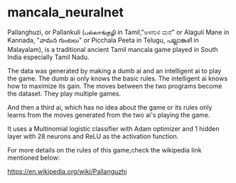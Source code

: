# mancala_neuralnet

Pallanghuzi, or Pallankuli (பல்லாங்குழி in Tamil,"ಅಳಗುಳಿ ಮನೆ" or Alaguli Mane in Kannada, "వామన గుంటలు" or
Picchala Peeta in Telugu, പല്ലാങ്കുഴി in Malayalam), is a traditional ancient Tamil mancala game played in South India especially Tamil Nadu. 

The data was generated by making  a dumb ai and an intelligent ai to play the game.
The dumb ai only knows the basic rules.
The intelligent ai knows how to maximize its gain.
The moves between the two programs  become the dataset. They play multiple games. 

And then a third ai, which has no idea about the game or its rules only learns from the moves generated from the two ai's playing the game.

It uses a Multinomial logistic classifier with Adam optimizer and 1 hidden layer with 28 neurons and ReLU as the activation
function.

For more details on the rules of this game,check the wikipedia link mentioned below:

https://en.wikipedia.org/wiki/Pallanguzhi


